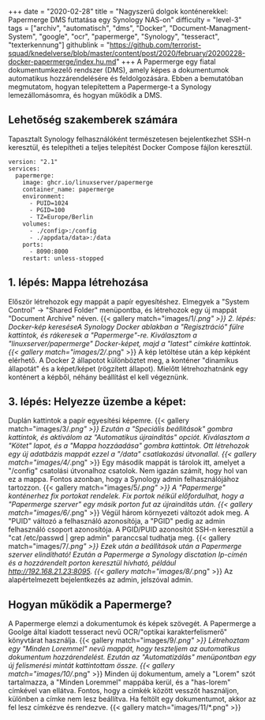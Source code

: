 +++
date = "2020-02-28"
title = "Nagyszerű dolgok konténerekkel: Papermerge DMS futtatása egy Synology NAS-on"
difficulty = "level-3"
tags = ["archiv", "automatisch", "dms", "Docker", "Document-Managment-System", "google", "ocr", "papermerge", "Synology", "tesseract", "texterkennung"]
githublink = "https://github.com/terrorist-squad/knedelverse/blob/master/content/post/2020/february/20200228-docker-papermerge/index.hu.md"
+++
A Papermerge egy fiatal dokumentumkezelő rendszer (DMS), amely képes a dokumentumok automatikus hozzárendelésére és feldolgozására. Ebben a bemutatóban megmutatom, hogyan telepítettem a Papermerge-t a Synology lemezállomásomra, és hogyan működik a DMS.
## Lehetőség szakemberek számára
Tapasztalt Synology felhasználóként természetesen bejelentkezhet SSH-n keresztül, és telepítheti a teljes telepítést Docker Compose fájlon keresztül.
```
version: "2.1"
services:
  papermerge:
    image: ghcr.io/linuxserver/papermerge
    container_name: papermerge
    environment:
      - PUID=1024
      - PGID=100
      - TZ=Europe/Berlin
    volumes:
      - ./config>:/config
      - ./appdata/data>:/data
    ports:
      - 8090:8000
    restart: unless-stopped

```

## 1. lépés: Mappa létrehozása
Először létrehozok egy mappát a papír egyesítéshez. Elmegyek a "System Control" -> "Shared Folder" menüpontba, és létrehozok egy új mappát "Document Archive" néven.
{{< gallery match="images/1/*.png" >}}
2. lépés: Docker-kép kereséseA Synology Docker ablakban a "Regisztráció" fülre kattintok, és rákeresek a "Papermerge"-re. Kiválasztom a "linuxserver/papermerge" Docker-képet, majd a "latest" címkére kattintok.
{{< gallery match="images/2/*.png" >}}
A kép letöltése után a kép képként elérhető. A Docker 2 állapotot különböztet meg, a konténer "dinamikus állapotát" és a képet/képet (rögzített állapot). Mielőtt létrehozhatnánk egy konténert a képből, néhány beállítást el kell végeznünk.
## 3. lépés: Helyezze üzembe a képet:
Duplán kattintok a papír egyesítési képemre.
{{< gallery match="images/3/*.png" >}}
Ezután a "Speciális beállítások" gombra kattintok, és aktiválom az "Automatikus újraindítás" opciót. Kiválasztom a "Kötet" lapot, és a "Mappa hozzáadása" gombra kattintok. Ott létrehozok egy új adatbázis mappát ezzel a "/data" csatlakozási útvonallal.
{{< gallery match="images/4/*.png" >}}
Egy második mappát is tárolok itt, amelyet a "/config" csatolási útvonalhoz csatolok. Nem igazán számít, hogy hol van ez a mappa. Fontos azonban, hogy a Synology admin felhasználójához tartozzon.
{{< gallery match="images/5/*.png" >}}
A "Papermerge" konténerhez fix portokat rendelek. Fix portok nélkül előfordulhat, hogy a "Papermerge szerver" egy másik porton fut az újraindítás után.
{{< gallery match="images/6/*.png" >}}
Végül három környezeti változót adok meg. A "PUID" változó a felhasználó azonosítója, a "PGID" pedig az admin felhasználó csoport azonosítója. A PGID/PUID azonosítót SSH-n keresztül a "cat /etc/passwd | grep admin" paranccsal tudhatja meg.
{{< gallery match="images/7/*.png" >}}
Ezek után a beállítások után a Papermerge szerver elindítható! Ezután a Papermerge a Synology disctation Ip-címén és a hozzárendelt porton keresztül hívható, például http://192.168.21.23:8095.
{{< gallery match="images/8/*.png" >}}
Az alapértelmezett bejelentkezés az admin, jelszóval admin.
## Hogyan működik a Papermerge?
A Papermerge elemzi a dokumentumok és képek szövegét. A Papermerge a Goolge által kiadott tesseract nevű OCR/"optikai karakterfelismerő" könyvtárat használja.
{{< gallery match="images/9/*.png" >}}
Létrehoztam egy "Minden Loremmel" nevű mappát, hogy teszteljem az automatikus dokumentum hozzárendelést. Ezután az "Automatizálás" menüpontban egy új felismerési mintát kattintottam össze.
{{< gallery match="images/10/*.png" >}}
Minden új dokumentum, amely a "Lorem" szót tartalmazza, a "Minden Loremmel" mappába kerül, és a "has-lorem" címkével van ellátva. Fontos, hogy a címkék között vesszőt használjon, különben a címke nem lesz beállítva. Ha feltölt egy dokumentumot, akkor az fel lesz címkézve és rendezve.
{{< gallery match="images/11/*.png" >}}
